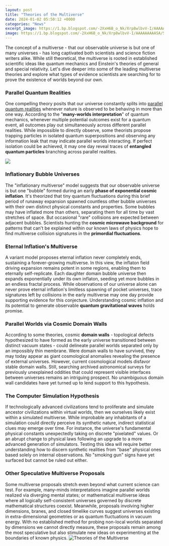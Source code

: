 ```yaml
---
layout: post
title: "Theories of the Multiverse"
date: 2024-01-02 05:50:12 +0000
categories: "News"
excerpt_image: https://1.bp.blogspot.com/-2XxH6B_o_Nk/Xrp8wlbvV-I/AAAAAAAAASA/5_epjYYNK0YJDG8jeu8h-kNcdAc5BZnDQCLcBGAsYHQ/w1200-h630-p-k-no-nu/multiverse%2B1.jpg
image: https://1.bp.blogspot.com/-2XxH6B_o_Nk/Xrp8wlbvV-I/AAAAAAAAASA/5_epjYYNK0YJDG8jeu8h-kNcdAc5BZnDQCLcBGAsYHQ/w1200-h630-p-k-no-nu/multiverse%2B1.jpg
---
```


The concept of a multiverse - that our observable universe is but one of many universes - has long captivated both scientists and science fiction writers alike. While still theoretical, the multiverse is rooted in established scientific ideas like quantum mechanics and Einstein's theories of general and special relativity. Let's dive deeper into some of the leading multiverse theories and explore what types of evidence scientists are searching for to prove the existence of worlds beyond our own.
### Parallel Quantum Realities 
One compelling theory posits that our universe constantly splits into [parallel quantum realities](https://fistore.mysenprints.com/collection/aleshire) whenever nature is observed to be behaving in more than one way. According to the "**many-worlds interpretation**" of quantum mechanics, whenever multiple potential outcomes exist for a quantum event, all outcomes play out simultaneously across different parallel realities. While impossible to directly observe, some theorists propose trapping particles in isolated quantum superpositions and observing any information leak that may indicate parallel worlds interacting. If perfect isolation could be achieved, it may one day reveal traces of **entangled quantum particles** branching across parallel realities. 

![](https://www.thoughtco.com/thmb/8D-wCXbRHdZKevm2PKBdPwMbfKQ=/3952x3200/filters:fill(auto,1)/GettyImages-117453174-57b7779e3df78c8763c694cd.jpg)
### Inflationary Bubble Universes
The "inflationary multiverse" model suggests that our observable universe is but one "bubble" formed during an early **phase of exponential cosmic inflation**. It's theorized that tiny quantum fluctuations during this brief period of runaway expansion spawned countless other bubble universes with their own distinct physical constants and properties. Some bubbles may have inflated more than others, separating them for all time by vast stretches of space. But occasional "rare" collisions are expected between adjacent bubbles. Scientists hunting the **cosmic microwave background** for patterns that can't be explained within our known laws of physics hope to find multiverse collision signatures in the **primordial fluctuations**.
### Eternal Inflation's Multiverse 
A variant model proposes eternal inflation never completely ends, sustaining a forever-growing multiverse. In this view, the inflaton field driving expansion remains potent in some regions, enabling them to eternally self-replicate. Each daughter domain bubble universe then expands exponentially under its own inflaton, seeding yet more bubbles in an endless fractal process. While observations of our universe alone can never prove eternal inflation's limitless spawning of pocket universes, trace signatures left by collisions in the early multiverse may one day provide supporting evidence for this conjecture. Understanding cosmic inflation and its potential to generate observable **quantum gravitational waves** holds promise.
### Parallel Worlds via Cosmic Domain Walls
According to some theories, cosmic **domain walls** - topological defects hypothesized to have formed as the early universe transitioned between distinct vacuum states - could delineate parallel worlds separated only by an impossibly thin membrane. Were domain walls to have survived, they may today appear as giant cosmological anomalies revealing the presence of external universes. However, current cosmological models disfavor stable domain walls. Still, searching archived astronomical surveys for previously unexplained oddities that could represent visible interfaces between universes remains an intriguing prospect. No unambiguous domain wall candidates have yet turned up to lend support to this hypothesis.
### The Computer Simulation Hypothesis 
If technologically advanced civilizations tend to proliferate and simulate ancestor civilizations within virtual worlds, then we ourselves likely exist within a simulated multiverse. While improbable any inhabitants of a simulation could directly perceive its synthetic nature, indirect statistical clues may emerge over time. For instance, the universe's fundamental physical constants unexpectedly taking on discrete "pixelated" values. Or an abrupt change to physical laws following an upgrade to a more advanced generation of simulators. Testing this idea will require better understanding how to discern synthetic realities from "base" physical ones based solely on internal observations. No "smoking gun" signs have yet surfaced but cannot be ruled out either.
### Other Speculative Multiverse Proposals
Some multiverse proposals stretch even beyond what current science can test. For example, many-minds interpretations imagine parallel worlds realized via diverging mental states; or mathematical multiverse ideas where all logically self-consistent universes governed by discrete mathematical structures coexist. Meanwhile, proposals involving higher dimensions, branes, and closed timelike curves suggest universes existing in extra-dimensional geometries or as quantum fluctuations in vacuum energy. With no established method for probing non-local worlds separated by dimensions we cannot directly measure, these proposals remain among the most speculative but also stimulate new ideas on experimenting at the boundaries of known physics.
![Theories of the Multiverse](https://1.bp.blogspot.com/-2XxH6B_o_Nk/Xrp8wlbvV-I/AAAAAAAAASA/5_epjYYNK0YJDG8jeu8h-kNcdAc5BZnDQCLcBGAsYHQ/w1200-h630-p-k-no-nu/multiverse%2B1.jpg)